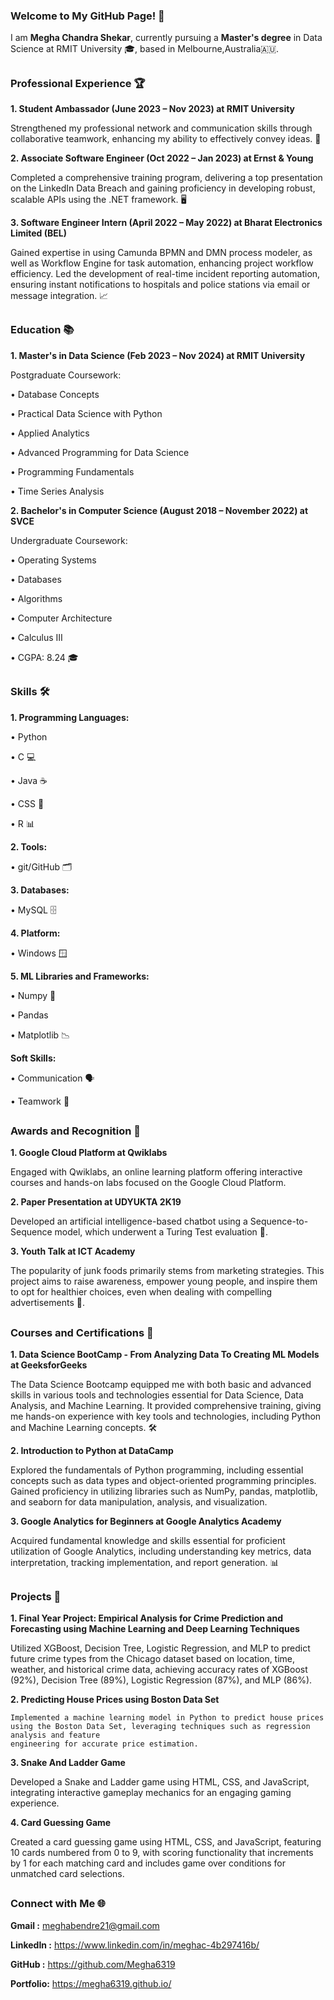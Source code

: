 ### Welcome to My GitHub Page! 👋

I am **Megha Chandra Shekar**, currently pursuing a **Master's degree** in Data Science at RMIT University 🎓, based in Melbourne,Australia🇦🇺.

## 

### Professional Experience 🏆

**1. Student Ambassador (June 2023 – Nov 2023) at RMIT University**
   
   Strengthened my professional network and communication skills through collaborative teamwork, 
   enhancing my ability to effectively convey ideas. 🤝

**2. Associate Software Engineer (Oct 2022 – Jan 2023) at Ernst & Young**
   
   Completed a comprehensive training program, 
   delivering a top presentation on the LinkedIn Data Breach and
   gaining proficiency in developing robust, scalable APIs using the
   .NET framework. 🖥️

**3. Software Engineer Intern (April 2022 – May 2022) at Bharat Electronics Limited (BEL)**
   
   Gained expertise in using Camunda BPMN and DMN process modeler,
   as well as Workflow Engine for task automation, enhancing project workflow efficiency.
   Led the development of real-time incident reporting automation, 
   ensuring instant notifications to hospitals and 
   police stations via email or message integration. 📈

##

### Education 📚

**1. Master's in Data Science (Feb 2023 – Nov 2024) at RMIT University**
   
Postgraduate Coursework:

• Database Concepts

• Practical Data Science with Python

• Applied Analytics

• Advanced Programming for Data Science

• Programming Fundamentals

• Time Series Analysis

**2. Bachelor's in Computer Science (August 2018 – November 2022) at SVCE**
   
Undergraduate Coursework:

• Operating Systems

• Databases

• Algorithms

• Computer Architecture

• Calculus III

• CGPA: 8.24 🎓

##

### Skills 🛠️

**1. Programming Languages:**

• Python 

• C 💻

• Java ☕

• CSS 🎨

• R 📊

**2. Tools:**

• git/GitHub 🗂️

**3. Databases:**

• MySQL 🗄️

**4. Platform:**

• Windows 🪟

**5. ML Libraries and Frameworks:**

• Numpy 🔢

• Pandas 

• Matplotlib 📉

**Soft Skills:**

• Communication 🗣️

• Teamwork 🤝

##

### Awards and Recognition 🏅

**1. Google Cloud Platform at Qwiklabs**
   
   Engaged with Qwiklabs, an online learning platform offering interactive courses and hands-on labs focused on the Google Cloud Platform.

**2. Paper Presentation at UDYUKTA 2K19**
 
   Developed an artificial intelligence-based chatbot using a Sequence-to-Sequence model, which underwent a Turing Test evaluation 🤖.

**3. Youth Talk at ICT Academy**
 
   The popularity of junk foods primarily stems from marketing strategies. This project aims to raise awareness, empower young people, and inspire them to opt for healthier
   choices, even when dealing with compelling advertisements 🌱.

##

### Courses and Certifications 📜

**1. Data Science BootCamp - From Analyzing Data To Creating ML Models at GeeksforGeeks**
   
  The Data Science Bootcamp equipped me with both basic and advanced skills in various tools and technologies essential for Data Science, Data Analysis, and Machine Learning. 
  It provided comprehensive training, giving me hands-on experience with key tools and technologies, including Python and Machine Learning concepts. 🛠️

**2. Introduction to Python at DataCamp**

  Explored the fundamentals of Python programming, including essential concepts such as data types and object-oriented programming principles. Gained proficiency in utilizing 
  libraries such as NumPy, pandas, matplotlib, and seaborn for data manipulation, analysis, and visualization. 

**3. Google Analytics for Beginners at Google Analytics Academy**

   Acquired fundamental knowledge and skills essential for proficient utilization of Google Analytics, including understanding key metrics, data interpretation, tracking 
   implementation, and report generation. 📊

##

### Projects 🚀

**1. Final Year Project: Empirical Analysis for Crime Prediction and Forecasting using Machine Learning and Deep Learning Techniques**
   
   Utilized XGBoost, Decision Tree, Logistic Regression, and MLP to predict future crime types from the Chicago dataset based on location, time, weather, and historical crime
   data, achieving accuracy rates of XGBoost (92%), Decision Tree (89%), Logistic Regression (87%), and MLP (86%).

**2. Predicting House Prices using Boston Data Set**
   
    Implemented a machine learning model in Python to predict house prices using the Boston Data Set, leveraging techniques such as regression analysis and feature
    engineering for accurate price estimation.

**3. Snake And Ladder Game**
   
   Developed a Snake and Ladder game using HTML, CSS, and JavaScript, integrating interactive gameplay mechanics for an engaging gaming experience.

**4. Card Guessing Game**

   Created a card guessing game using HTML, CSS, and JavaScript, featuring 10 cards numbered from 0 to 9, with scoring functionality that increments by 1 for each matching 
   card  and includes game over conditions for unmatched card selections.

##

### Connect with Me 🌐

**Gmail :** meghabendre21@gmail.com

**LinkedIn :** https://www.linkedin.com/in/meghac-4b297416b/

**GitHub :**  https://github.com/Megha6319

**Portfolio:** https://megha6319.github.io/

##


